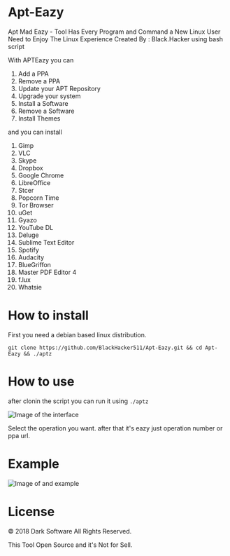 # Apt-Eazy
Apt Mad Eazy - Tool Has Every Program and Command a New Linux User Need to Enjoy The Linux Experience
Created By : Black.Hacker using bash script

With APTEazy you can
  1. Add a PPA
  2. Remove a PPA
  3. Update your APT Repository
  4. Upgrade your system
  5. Install a Software
  6. Remove a Software
  7. Install Themes

and you can install
 1. Gimp
 2. VLC
 3. Skype
 4. Dropbox
 5. Google Chrome
 6. LibreOffice
 7. Stcer
 8. Popcorn Time
 9. Tor Browser
 10. uGet
 11. Gyazo
 12. YouTube DL
 13. Deluge
 14. Sublime Text Editor
 15. Spotify
 16. Audacity
 17. BlueGriffon
 18. Master PDF Editor 4
 18. f.lux 
 20. Whatsie
 
 # How to install
 First you need a debian based linux distribution.
 
 `git clone https://github.com/BlackHacker511/Apt-Eazy.git && cd Apt-Eazy && ./aptz`
 
 # How to use
 after clonin the script you can run it using `./aptz`
 
 ![Image of the interface](https://github.com/BlackHacker511/Apt-Eazy/raw/master/1.png)
 
 Select the operation you want.
 after that it's eazy just operation number or ppa url.
 
 # Example
 ![Image of and example](https://github.com/BlackHacker511/Apt-Eazy/raw/master/2.png)
 
 # License
 © 2018 Dark Software All Rights Reserved.
 
 This Tool Open Source and it's Not for Sell.
